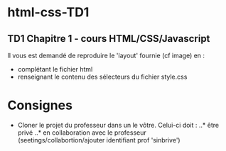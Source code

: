 # html-css-TD1
## TD1 Chapitre 1 - cours HTML/CSS/Javascript

Il vous est demandé de reproduire le 'layout' fournie (cf image) en :
* complétant le fichier html
* renseignant le contenu des sélecteurs du fichier style.css

# Consignes
* Cloner le projet du professeur dans un le vôtre. Celui-ci doit :
..* être privé
..* en collaboration avec le professeur (seetings/collabortion/ajouter identifiant prof 'sinbrive')
